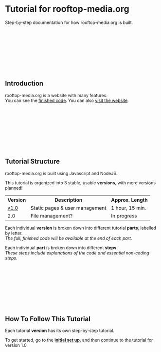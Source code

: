 # Tutorial for rooftop-media.org
Step-by-step documentation for how rooftop-media.org is built. 

<br/><br/><br/><br/><br/><br/><br/><br/>



##  Introduction

rooftop-media.org is a website with many features.  
You can see the [finished code](https://github.com/rooftop-media/rooftop-media.org).
You can also [visit the website](https://rooftop-media.org).

<br/><br/><br/><br/><br/><br/><br/><br/>



##  Tutorial Structure

rooftop-media.org is built using Javascript and NodeJS. 

This tutorial is organized into 3 stable, usable **versions**, with more versions planned!    

<table>
 <tr>
  <th>Version</th>
  <th>Description</th>
  <th>Approx. Length</th>
 </tr>
 <tr>
  <td><a href="https://github.com/rooftop-media/rooftop-media.org-tutorial/blob/main/version1.0/tutorial.md">v1.0</a></td>
  <td>Static pages & user management</td>
  <td>1 hour, 15 min.</td>
 </tr>
 <tr>
  <td>2.0</td>
  <td>File management?</td>
  <td>In progress</td>
 </tr>
</table>

<!--| 3.0       | Text and code editor                                                        | in progress |

| 3.0       | Email client                                                            | todo        |
| 4.0       | [LMS](https://en.wikipedia.org/wiki/Learning_management_system)             | todo        |
| 5.0       | vector editor                                                               | todo        |
| 6.0       | personal life manager                                                       | todo        |-->
<!-- Ideas for personal life manager: 
 1. Record food input
 2. Record vitals, output, etc
 3. Daily journal - record day's actions, experiences, feelings
 4. Goal descriptions and scheduling
 5. Life rules and policies
 6. Mood management (super-ego ego management, ig)
-->


Each individual **version** is broken down into different tutorial **parts**, labelled by letter.  
*The full, finished code will be available at the end of each part.*  

Each individual **part** is broken down into different **steps**.   
*These steps include explanations of the code and essential non-coding steps.*

<br/><br/><br/><br/><br/><br/><br/><br/>



##  How To Follow This Tutorial

Each tutorial **version** has its own step-by-step tutorial.

To get started, go to the [**initial set up**](https://github.com/rooftop-media/rooftop-media.org-tutorial/blob/main/setup.md), and then continue to the tutorial for version 1.0.

<!--- What if I added "first principles", or similar, here?  --->

<br/><br/><br/><br/><br/><br/><br/><br/>




